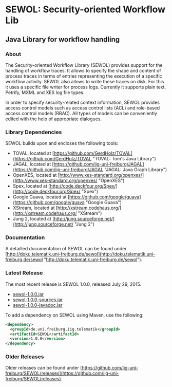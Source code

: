 SEWOL: Security-oriented Workflow Lib
=====================================
Java Library for workflow handling
----------------------------------

### About

The Security-oriented Workflow Library (SEWOL) provides support for the handling of workflow traces. It allows to specify the shape and content of process traces in terms of entries representing the execution of a specific workflow activity. SEWOL also allows to write these traces on disk. For this it uses a specific file writer for process logs. Currently it supports plain text, Petrify, MXML and XES log file types.

In order to specify security-related context information, SEWOL provides access control models such as access control lists (ACL) and role-based access control models (RBAC). All types of models can be conveniently edited with the help of appropriate dialogues.

### Library Dependencies

SEWOL builds upon and encloses the following tools:

* TOVAL, located at [https://github.com/GerdHolz/TOVAL](https://github.com/GerdHolz/TOVAL "TOVAL: Tom's Java Library")
* JAGAL, located at [https://github.com/iig-uni-freiburg/JAGAL](https://github.com/iig-uni-freiburg/JAGAL "JAGAL: Java Graph Library")
* OpenXES, located at [http://www.xes-standard.org/openxes/](http://www.xes-standard.org/openxes/ "OpenXES")
* Spex, located at [http://code.deckfour.org/Spex/](http://code.deckfour.org/Spex/ "Spex")
* Google Guava, located at [https://github.com/google/guava](https://github.com/google/guava "Google Guava")
* XStream, located at [http://xstream.codehaus.org/](http://xstream.codehaus.org/ "XStream")
* Jung 2, located at [http://jung.sourceforge.net/](http://jung.sourceforge.net/ "Jung 2")

### Documentation

A detailled documentation of SEWOL can be found under [http://doku.telematik.uni-freiburg.de/sewol](http://doku.telematik.uni-freiburg.de/sewol "http://doku.telematik.uni-freiburg.de/sewol").

### Latest Release

The most recent release is SEWOL 1.0.0, released July 29, 2015.

* [sewol-1.0.0.jar](https://github.com/iig-uni-freiburg/SEWOL/releases/download/v1.0.0/sewol-1.0.0.jar)
* [sewol-1.0.0-sources.jar](https://github.com/iig-uni-freiburg/SEWOL/releases/download/v1.0.0/sewol-1.0.0-sources.jar)
* [sewol-1.0.0-javadoc.jar](https://github.com/iig-uni-freiburg/SEWOL/releases/download/v1.0.0/sewol-1.0.0-javadoc.jar)

To add a dependency on SEWOL using Maven, use the following:

```xml
<dependency>
  <groupId>de.uni.freiburg.iig.telematik</groupId>
  <artifactId>SEWOL</artifactId>
  <version>1.0.0</version>
</dependency>
```

### Older Releases

Older releases can be found under [https://github.com/iig-uni-freiburg/SEWOL/releases](https://github.com/iig-uni-freiburg/SEWOL/releases).
